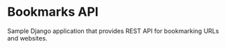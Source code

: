 Bookmarks API
=============

Sample Django application that provides REST API for bookmarking URLs and websites.

